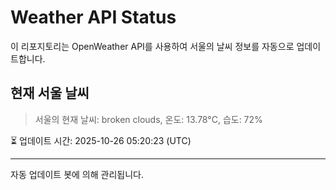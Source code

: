 
# Weather API Status

이 리포지토리는 OpenWeather API를 사용하여 서울의 날씨 정보를 자동으로 업데이트합니다.

## 현재 서울 날씨
> 서울의 현재 날씨: broken clouds, 온도: 13.78°C, 습도: 72%

⏳ 업데이트 시간: 2025-10-26 05:20:23 (UTC)

---
자동 업데이트 봇에 의해 관리됩니다.
